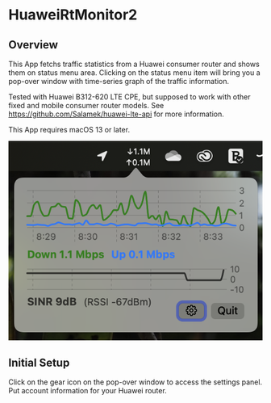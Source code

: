 # HuaweiRtMonitor2

## Overview
This App fetchs traffic statistics from a Huawei consumer router and shows them on status menu area.
Clicking on the status menu item will bring you a pop-over window with time-series graph of the traffic information.

Tested with Huawei B312-620 LTE CPE, but supposed to work with other fixed and mobile consumer router models. See  https://github.com/Salamek/huawei-lte-api for more information.

This App requires macOS 13 or later.

![Image](screenshot.png)

## Initial Setup
Click on the gear icon on the pop-over window to access the settings panel. Put account information for your Huawei router.

